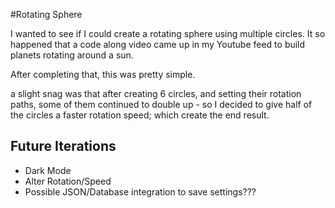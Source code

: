 #Rotating Sphere

I wanted to see if I could create a rotating sphere using multiple circles.
It so happened that a code along video came up in my Youtube feed to build planets rotating around a sun.

After completing that, this was pretty simple.

a slight snag was that after creating 6 circles, and setting their rotation paths, some of them continued to double up - so I decided to give half of the circles a faster rotation speed; which create the end result.

## Future Iterations

- Dark Mode
- Alter Rotation/Speed
- Possible JSON/Database integration to save settings???